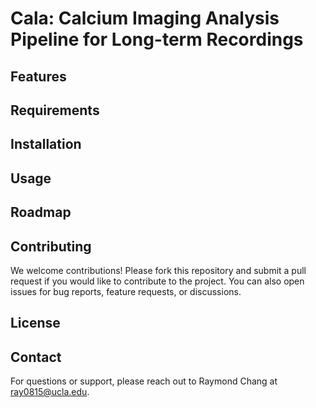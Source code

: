 # Cala: Calcium Imaging Analysis Pipeline for Long-term Recordings

## Features

## Requirements

## Installation

## Usage

## Roadmap

## Contributing
We welcome contributions! Please fork this repository and submit a pull request if you would like to contribute to the project. You can also open issues for bug reports, feature requests, or discussions.

## License

## Contact
For questions or support, please reach out to Raymond Chang at [ray0815@ucla.edu](mailto:ray0815@ucla.edu).